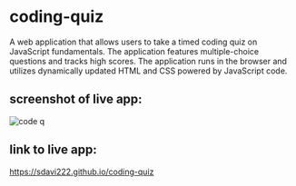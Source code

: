 # coding-quiz
A web application that allows users to take a timed coding quiz on JavaScript fundamentals. The application features multiple-choice questions and tracks high scores. 
The application runs in the browser and utilizes dynamically updated HTML and CSS powered by JavaScript code.

## screenshot of live app:
![code q](https://github.com/sdavi222/coding-quiz/assets/130076128/82fe7739-ecc5-48bb-b037-2cd5d2b41d09)

## link to live app:
https://sdavi222.github.io/coding-quiz
